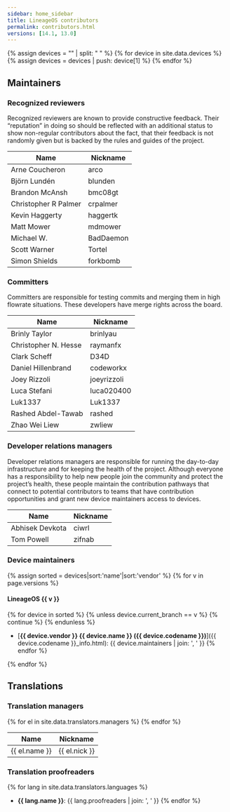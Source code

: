 ```yaml
---
sidebar: home_sidebar
title: LineageOS contributors
permalink: contributors.html
versions: [14.1, 13.0]
---
```


{% assign devices = "" | split: " " %}
{% for device in site.data.devices %}
{% assign devices = devices | push: device[1] %}
{% endfor %}

## Maintainers

### Recognized reviewers

Recognized reviewers are known to provide constructive feedback. Their “reputation” in doing so should be reflected with an additional status to
show non-regular contributors about the fact, that their feedback is not randomly given but is backed by the rules and guides of the project.

| Name | Nickname |
|------|----------|
| Arne Coucheron | arco |
| Björn Lundén | blunden |
| Brandon McAnsh | bmc08gt |
| Christopher R Palmer | crpalmer |
| Kevin Haggerty | haggertk |
| Matt Mower | mdmower |
| Michael W. | BadDaemon |
| Scott Warner | Tortel |
| Simon Shields | forkbomb |

### Committers

Committers are responsible for testing commits and merging them in high flowrate situations. These developers have merge rights across the board.

| Name | Nickname |
|------|----------|
| Brinly Taylor | brinlyau |
| Christopher N. Hesse | raymanfx |
| Clark Scheff | D34D |
| Daniel Hillenbrand | codeworkx |
| Joey Rizzoli | joeyrizzoli |
| Luca Stefani | luca020400 |
| Luk1337 | Luk1337 |
| Rashed Abdel-Tawab | rashed |
| Zhao Wei Liew | zwliew |

### Developer relations managers

Developer relations managers are responsible for running the day-to-day infrastructure and for keeping the health of the project.
Although everyone has a responsibility to help new people join the community and protect the project’s health, these people maintain the contribution
pathways that connect to potential contributors to teams that have contribution opportunities and grant new device maintainers access to devices.

| Name | Nickname |
|------|----------|
| Abhisek Devkota | ciwrl |
| Tom Powell | zifnab |

### Device maintainers

{% assign sorted = devices|sort:'name'|sort:'vendor' %}
{% for v in page.versions %}

#### LineageOS {{ v }}

{% for device in sorted %}
{% unless device.current_branch == v %}
{% continue %}
{% endunless %}
* [__{{ device.vendor }} {{ device.name }} ({{ device.codename }})__]({{ device.codename }}_info.html): {{ device.maintainers | join: ', ' }}
{% endfor %}

{% endfor %}

## Translations

### Translation managers

<table>
<thead>
<tr><th>Name</th><th>Nickname</th></tr>
</thead>
<tbody>
{% for el in site.data.translators.managers %}
<tr><td>{{ el.name }}</td><td>{{ el.nick }}</td></tr>
{% endfor %}
</tbody>
</table>

### Translation proofreaders

{% for lang in site.data.translators.languages %}
* __{{ lang.name }}__: {{ lang.proofreaders | join: ', ' }}
{% endfor %}
